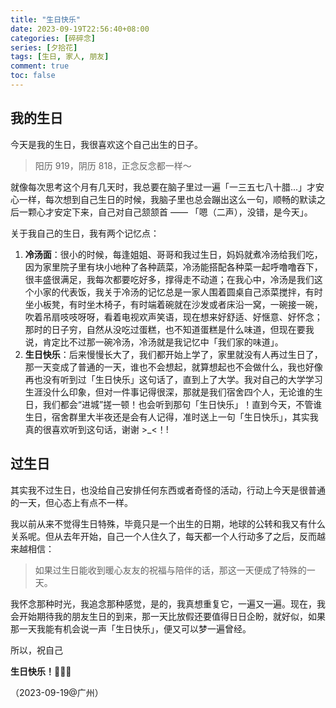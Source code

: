 ```yaml
---
title: "生日快乐"
date: 2023-09-19T22:56:40+08:00
categories: [碎碎念]
series: [夕拾花]
tags: [生日, 家人, 朋友]
comment: true
toc: false
---
```


## 我的生日

今天是我的生日，我很喜欢这个自己出生的日子。

> 阳历 919，阴历 818，正念反念都一样～

就像每次思考这个月有几天时，我总要在脑子里过一遍「一三五七八十腊...」才安心一样，每次想到自己生日的时候，我脑子里也总会蹦出这么一句，顺畅的默读之后一颗心才安定下来，自己对自己颔颔首 —— 「嗯（二声），没错，是今天」。

关于我自己的生日，我有两个记忆点：

1. **冷汤面**：很小的时候，每逢姐姐、哥哥和我过生日，妈妈就煮冷汤给我们吃，因为家里院子里有块小地种了各种蔬菜，冷汤能搭配各种菜一起呼噜噜吞下，很丰盛很满足，我每次都要吃好多，撑得走不动道；在我心中，冷汤是我们这个小家的代表饭，我关于冷汤的记忆总是一家人围着圆桌自己添菜搅拌，有时坐小板凳，有时坐木椅子，有时端着碗就在沙发或者床沿一窝，一碗接一碗，吹着吊扇吱吱呀呀，看着电视欢声笑语，现在想来好舒适、好惬意、好怀念；那时的日子穷，自然从没吃过蛋糕，也不知道蛋糕是什么味道，但现在要我说，肯定比不过那一碗冷汤，冷汤就是我记忆中「我们家的味道」。
2. **生日快乐**：后来慢慢长大了，我们都开始上学了，家里就没有人再过生日了，那一天变成了普通的一天，谁也不会想起，就算想起也不会做什么，我也好像再也没有听到过「生日快乐」这句话了，直到上了大学。我对自己的大学学习生涯没什么印象，但对一件事记得很深，那就是我们宿舍四个人，无论谁的生日，我们都会“进城”搓一顿！也会听到那句「生日快乐」！直到今天，不管谁生日，宿舍群里大半夜还是会有人记得，准时送上一句「生日快乐」，其实我真的很喜欢听到这句话，谢谢 >\_<！!

## 过生日

其实我不过生日，也没给自己安排任何东西或者奇怪的活动，行动上今天是很普通的一天，但心态上有点不一样。

我以前从来不觉得生日特殊，毕竟只是一个出生的日期，地球的公转和我又有什么关系呢。但从去年开始，自己一个人住久了，每天都一个人行动多了之后，反而越来越相信：

> 如果过生日能收到暖心友友的祝福与陪伴的话，那这一天便成了特殊的一天。

我怀念那种时光，我追念那种感觉，是的，我真想重复它，一遍又一遍。现在，我会开始期待我的朋友生日的到来，那一天比放假还要值得日日企盼，就好似，如果那一天我能有机会说一声「生日快乐」，便又可以梦一遍曾经。

所以，祝自己

**生日快乐！🎉🎉🎉**

（2023-09-19@广州）
